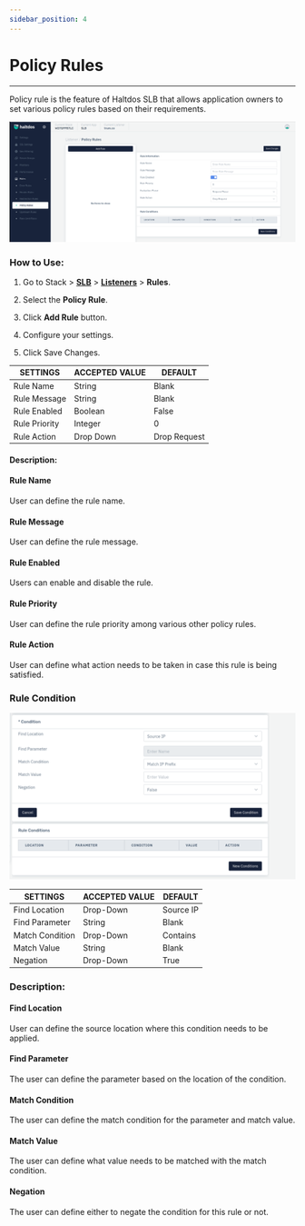 ```yaml
---
sidebar_position: 4
---
```


# Policy Rules

---

Policy rule is the feature of Haltdos SLB that allows application owners to set various policy rules based on their  requirements. 

![Policy rule](/img/adc/v2/policyrule.png)

### How to Use:

1. Go to Stack > [**SLB**](/adc/docs) > [**Listeners**](../../listeners/) > **Rules**.

2. Select the **Policy Rule**.

3. Click **Add Rule** button.

4. Configure your settings. 

5. Click Save Changes.

| SETTINGS      | ACCEPTED VALUE | DEFAULT      |
|---------------|----------------|--------------|
| Rule Name     | String         | Blank        |
| Rule Message  | String         | Blank        |
| Rule Enabled  | Boolean        | False        |
| Rule Priority | Integer        | 0            |
| Rule Action   | Drop Down      | Drop Request |

#### Description:

#### Rule Name

User can define the rule name.

#### Rule Message

User can define the rule message.

#### Rule Enabled

Users can enable and disable the rule.

#### Rule Priority

User can define the rule priority among various other policy rules.

#### Rule Action

User can define what action needs to be taken in case this rule is being satisfied.

### Rule Condition

![Policy rule2](/img/adc/v2/policyrule1.png)

| SETTINGS        | ACCEPTED VALUE | DEFAULT   |
|-----------------|----------------|-----------|
| Find Location   | Drop-Down      | Source IP |
| Find Parameter  | String         | Blank     |
| Match Condition | Drop-Down      | Contains  |
| Match Value     | String         | Blank     |
| Negation        | Drop-Down      | True      |

### Description:

#### Find Location

User can define the source location where this condition needs to be applied.

#### Find Parameter

The user can define the parameter based on the location of the condition.

#### Match Condition

The user can define the match condition for the parameter and match value.

#### Match Value

The user can define what value needs to be matched with the match condition.

#### Negation

The user can define either to negate the condition for this rule or not.